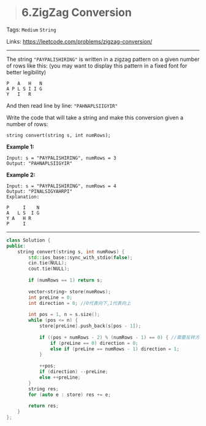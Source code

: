 > # 6.ZigZag Conversion

Tags: `Medium` `String`

Links: <https://leetcode.com/problems/zigzag-conversion/>

-----

The string `"PAYPALISHIRING"` is written in a zigzag pattern on a given number of rows like this: (you may want to display this pattern in a fixed font for better legibility)

```
P   A   H   N
A P L S I I G
Y   I   R
```

And then read line by line: `"PAHNAPLSIIGYIR"`

Write the code that will take a string and make this conversion given a number of rows:

```
string convert(string s, int numRows);
```

**Example 1:**

```
Input: s = "PAYPALISHIRING", numRows = 3
Output: "PAHNAPLSIIGYIR"
```

**Example 2:**

```
Input: s = "PAYPALISHIRING", numRows = 4
Output: "PINALSIGYAHRPI"
Explanation:

P     I    N
A   L S  I G
Y A   H R
P     I
```

-----

```c++
class Solution {
public:
    string convert(string s, int numRows) {
        std::ios_base::sync_with_stdio(false);
        cin.tie(NULL);
        cout.tie(NULL);
        
        if (numRows == 1) return s;
        
        vector<string> store(numRows);
        int preLine = 0;
        int direction = 0; //0代表向下,1代表向上
        
        int pos = 1, n = s.size();
        while (pos <= n) {
            store[preLine].push_back(s[pos - 1]);
            
            if ((pos + numRows - 2) % (numRows - 1) == 0) { //需要反转方向了
                if (preLine == 0) direction = 0;
                else if (preLine == numRows - 1) direction = 1;
            } 
            
            ++pos;
            if (direction) --preLine;
            else ++preLine;
        }
        string res;
        for (auto e : store) res += e;
        
        return res;
    }
};
```

